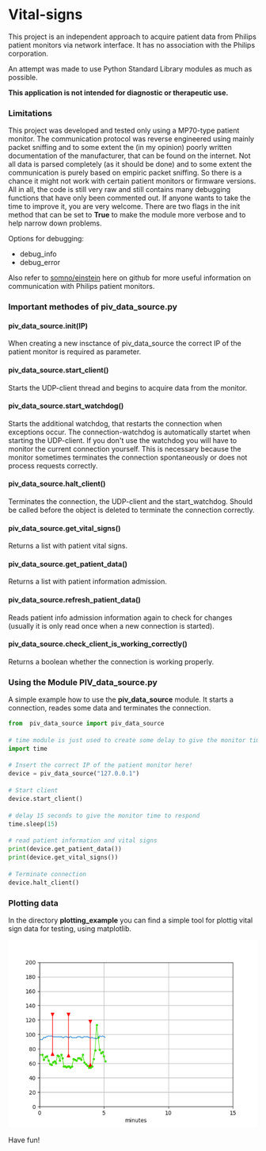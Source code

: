 # Vital-signs


This project is an independent approach to acquire patient data from Philips patient monitors via network interface. It has no association with the Philips corporation.

An attempt was made to use Python Standard Library modules as much as possible.

**This application is not intended for diagnostic or therapeutic use.**


### Limitations


This project was developed and tested only using a MP70-type patient monitor. The communication protocol was reverse engineered using mainly packet sniffing and to some extent the (in my opinion) poorly written documentation of the manufacturer, that can be found on the internet. Not all data is parsed completely (as it should be done) and to some extent the communication is purely based on empiric packet sniffing. So there is a chance it might not work with certain patient monitors or firmware versions.
All in all, the code is still very raw and still contains many debugging functions that have only been commented out. If anyone wants to take the time to improve it, you are very welcome.
There are two flags in the init method that can be set to __True__ to make the module more verbose and to help narrow down problems.

Options for debugging:

* debug_info
* debug_error


Also refer to [somno/einstein](https://github.com/somno/einstein) here on github for more useful information on communication with Philips patient monitors.



### Important methodes of piv_data_source.py

#### piv_data_source.**init**(IP)
When creating a new insctance of piv_data_source the correct IP of the patient monitor is required as parameter.

#### piv_data_source.**start_client**()
Starts the UDP-client thread and begins to acquire data from the monitor.

#### piv_data_source.**start_watchdog**()
Starts the additional watchdog, that restarts the connection when exceptions occur. The connection-watchdog is automatically startet when starting the UDP-client. If you don't use the watchdog you will have to monitor the current connection yourself. This is necessary because the monitor sometimes terminates the connection spontaneously or does not process requests correctly.

#### piv_data_source.**halt_client**()
Terminates the connection, the UDP-client and the start_watchdog. Should be called before the object is deleted to terminate the connection correctly.

#### piv_data_source.**get_vital_signs**()
Returns a list with patient vital signs.

#### piv_data_source.**get_patient_data**()
Returns a list with patient information admission.

#### piv_data_source.**refresh_patient_data**()
Reads patient info admission information again to check for changes (usually it is only read once when a new connection is started).

#### piv_data_source.**check_client_is_working_correctly**()
Returns a boolean whether the connection is working properly.



### Using the Module PIV_data_source.py


A simple example how to use the __piv_data_source__ module. It starts a connection, reades some data and terminates the connection.


```python
from  piv_data_source import piv_data_source

# time module is just used to create some delay to give the monitor time to respond
import time 

# Insert the correct IP of the patient monitor here!
device = piv_data_source("127.0.0.1")

# Start client
device.start_client()

# delay 15 seconds to give the monitor time to respond
time.sleep(15)

# read patient information and vital signs
print(device.get_patient_data())
print(device.get_vital_signs())

# Terminate connection
device.halt_client()
```



### Plotting data


In the directory __plotting_example__ you can find a simple tool for plottig vital sign data for testing, using matplotlib.

![](Figure_1.png)


Have fun!
